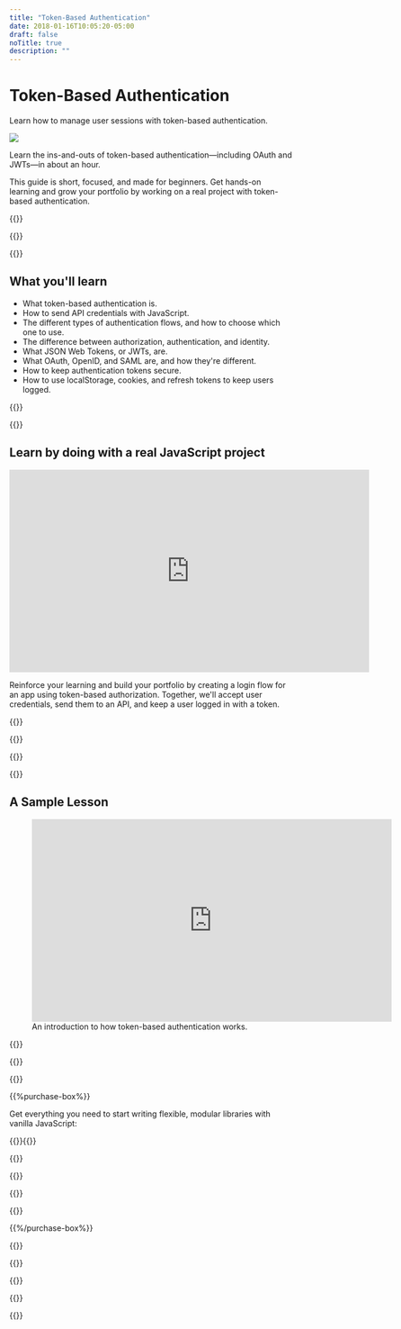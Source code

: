 ```yaml
---
title: "Token-Based Authentication"
date: 2018-01-16T10:05:20-05:00
draft: false
noTitle: true
description: ""
---
```


<h1 class="no-padding-top no-margin-bottom h5 text-sans">Token-Based Authentication</h1>
<p><span class="text-xlarge text-serif">Learn how to manage user sessions with token-based authentication.</span></p>

<img class="img-center img-hero" src="/img/guides/token-based-auth.png">

<span class="text-large">Learn the ins-and-outs of token-based authentication&mdash;including OAuth and JWTs&mdash;in about an hour.</span>

This guide is short, focused, and made for beginners. Get hands-on learning and grow your portfolio by working on a real project with token-based authentication.

{{<cta for="guide">}}

<div class="padding-bottom-small">{{<pricing-link>}}</div>

{{<guide-used-by>}}

## What you'll learn

- What token-based authentication is.
- How to send API credentials with JavaScript.
- The different types of authentication flows, and how to choose which one to use.
- The difference between authorization, authentication, and identity.
- What JSON Web Tokens, or JWTs, are.
- What OAuth, OpenID, and SAML are, and how they're different.
- How to keep authentication tokens secure.
- How to use localStorage, cookies, and refresh tokens to keep users logged.

{{<guide-formats>}}

{{<testimonial-group group="learn">}}

## Learn by doing with a real JavaScript project

<div class="fluid-vids"><iframe src="https://player.vimeo.com/video/607039421?h=b7a163bcd2&amp;loop=1" width="640" height="360" frameborder="0" allow="autoplay; fullscreen; picture-in-picture" allowfullscreen></iframe></div>

Reinforce your learning and build your portfolio by creating a login flow for an app using token-based authorization. Together, we'll accept user credentials, send them to an API, and keep a user logged in with a token.

{{<bonuses>}}

{{<pricing-link>}}

{{<testimonial-group group="slack">}}

{{<guide-skills>}}

## A Sample Lesson

<figure>
	<div class="fluid-vids no-margin-bottom"><iframe src="https://player.vimeo.com/video/606967326?h=579e8a5c15" width="640" height="360" frameborder="0" allow="autoplay; fullscreen; picture-in-picture" allowfullscreen></iframe></div>
	<figcaption>An introduction to how token-based authentication works.</figcaption>
</figure>

{{<sample>}}

{{<guide-money-back>}}

{{<guide-about-me>}}

{{%purchase-box%}}

Get everything you need to start writing flexible, modular libraries with vanilla JavaScript:

{{<purchase-summary>}}{{</purchase-summary>}}

{{<cta for="guide-buy">}}

{{<purchase-link product="tokenBasedAuthentication">}}

{{<purchase-upsell upsell="expert">}}

{{<sales-numbers>}}

{{%/purchase-box%}}

{{<testimonial-group group="purchase">}}

{{<guide-faq>}}

{{<pricing-link>}}

{{<testimonial-group group="faq">}}

{{<not-ready-yet>}}